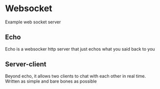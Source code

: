 # Websocket
Example web socket server

## Echo
Echo is a websocker http server that just echos what you said back to you

## Server-client
Beyond echo, it allows two clients to chat with each other in real time.
Written as simple and bare bones as possible
